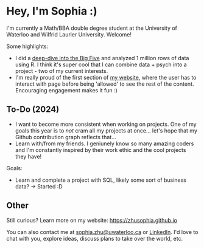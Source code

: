 # Hey, I'm Sophia :)
I'm currently a Math/BBA double degree student at the University of Waterloo and Wilfrid Laurier University. Welcome!

Some highlights: 
- I did a [deep-dive into the Big Five](https://zhusophia.github.io/bigfive/data.html) and analyzed 1 million rows of data using R. I think it's super cool that I can combine data + psych into a project - two of my current interests.
- I'm really proud of the first section of [my website](https://zhusophia.github.io), where the user has to interact with page before being 'allowed' to see the rest of the content. Encouraging engagement makes it fun :)
  
## To-Do (2024)
- I want to become more consistent when working on projects. One of my goals this year is to *not* cram all my projects at once... let's hope that my Github contribution graph reflects that...
- Learn with/from my friends. I geniunely know so many amazing coders and I'm constantly inspired by their work ethic and the cool projects they have!

Goals: 
- Learn and complete a project with SQL, likely some sort of business data? -> Started :D
  
## Other
Still curious? Learn more on my website: https://zhusophia.github.io 

You can also contact me at [sophia.zhu@uwaterloo.ca](mailto:sophia.zhu@uwaterloo.ca) or [LinkedIn](https://www.linkedin.com/in/siyingsophiazhu/). I'd love to chat with you, explore ideas, discuss plans to take over the world, etc. 
